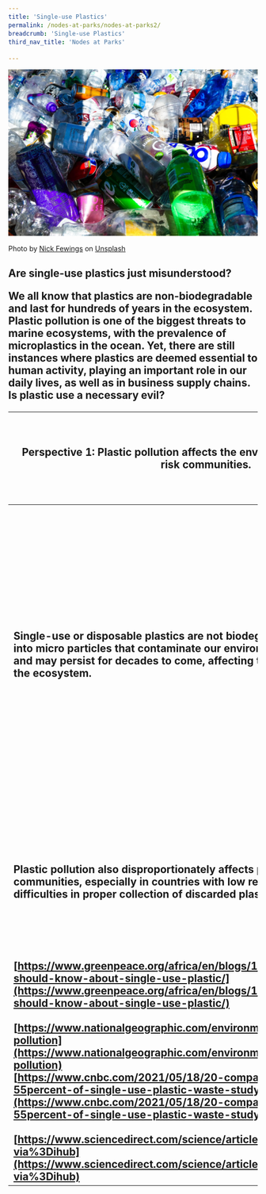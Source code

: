 ```yaml
---
title: 'Single-use Plastics'
permalink: /nodes-at-parks/nodes-at-parks2/
breadcrumb: 'Single-use Plastics'
third_nav_title: 'Nodes at Parks'

---
```


![](../images/nodes-at-parks-06-min.jpg)

Photo by [Nick Fewings](https://unsplash.com/@jannerboy62?utm_source=unsplash&utm_medium=referral&utm_content=creditCopyText) on [Unsplash](https://unsplash.com/s/photos/plastic-pollution?utm_source=unsplash&utm_medium=referral&utm_content=creditCopyText)

<h2>Are single-use plastics just misunderstood?

We all know that plastics are non-biodegradable and last for hundreds of years in the ecosystem. Plastic pollution is one of the biggest threats to marine ecosystems, with the prevalence of microplastics in the ocean. Yet, there are still instances where plastics are deemed essential to human activity, playing an important role in our daily lives, as well as in business supply chains. Is plastic use a necessary evil?



| **Perspective 1: Plastic pollution affects the environment, wildlife, and at-risk communities.** | `**Perspective 2: Plastic use is a necessary evil in various supply chains (e.g. food, medical).** | **Perspective 3: There are alternatives to plastic packaging in food production.** |
| ------------------------------------------------------------ | ------------------------------------------------------------ | ------------------------------------------------------------ |
| Single-use or disposable plastics are not biodegradable and break down into micro particles that contaminate our environment, such as our oceans, and may persist for decades to come, affecting the wildlife and disrupting the ecosystem. | Plastics are used in complex international food supply chains where food needs to be wrapped and transported safely, due to its durability and long lifespan. | While cost may be a factor, there are indeed alternatives to packaging food in a more sustainable fashion such as bio-based food contact materials such as paper, wheat-based or seaweed-based materials and beeswax wraps. |
| Plastic pollution also disproportionately affects poorer and disadvantaged communities, especially in countries with low recycling rates and difficulties in proper collection of discarded plastics. | In light of the pandemic, single-used plastic products such as gloves and masks were used to minimise contamination. Additionally, other important key healthcare equipment such as syringes utilize plastic. | Companies such as Nestle, have pledged to ensure all their packaging to be either reusable, recyclable or compostable by 2025. |
| [https://www.greenpeace.org/africa/en/blogs/14052/everything-you-should-know-about-single-use-plastic/](https://www.greenpeace.org/africa/en/blogs/14052/everything-you-should-know-about-single-use-plastic/)<br><br />[https://www.nationalgeographic.com/environment/article/plastic-pollution](https://www.nationalgeographic.com/environment/article/plastic-pollution)<br />[https://www.cnbc.com/2021/05/18/20-companies-responsible-for-55percent-of-single-use-plastic-waste-study.html](https://www.cnbc.com/2021/05/18/20-companies-responsible-for-55percent-of-single-use-plastic-waste-study.html)<br /><br />[https://www.sciencedirect.com/science/article/pii/S0304389421018537?via%3Dihub](https://www.sciencedirect.com/science/article/pii/S0304389421018537?via%3Dihub) | URL: https://www.asianscientist.com/2022/02/in-the-lab/food-packaging-shelf-life-smart-sustainable-antimicrobial/ URL: https://www.gep.com/blog/mind/single-use-plastics-a-necessary-evil-during-the-pandemic |                                                              |

